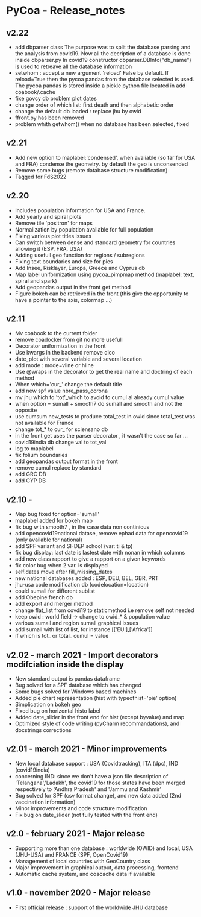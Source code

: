 # PyCoa - Release_notes

## v2.22
- add dbparser class
The purpose was to split the database parsing and the analysis from covid19.
Now all the decription of a database is done inside dbparser.py 
In covid19 constructor dbparser.DBInfo("db_name") is used to retreave 
all the database information
- setwhom : accept a new argument 'reload' False by default.
If reload=True then the pycoa pandas from the database selected is used.
The pycoa pandas is stored inside a pickle python file located in add coabook/.cache
- fixe govcy db problem plot dates
- change order of which list: first death and then alphabetic order
- change the default db loaded : replace jhu by owid
- ffront.py has been removed
- problem whith getwhom() when no database has been selected, fixed

## v2.21 
- Add new option to maplabel:'condensed', when avaliable (so far for USA and FRA) condense the geometry. by default the geo is unconsended  
- Remove some bugs (remote database structure modification)
- Tagged for FdS2022

## v2.20
- Includes population information for USA and France.
- Add yearly and spiral plots
- Remove tile 'positron' for maps
- Normalization by population available for full population
- Fixing various plot titles issues
- Can switch between dense and standard geometry for countries allowing it (ESP, FRA, USA)
- Adding usefull geo function for regions / subregions
- Fixing text boundaries and size for pies
- Add Insee, Risklayer, Europa, Greece and Cyprus db
- Map label uniformization using  pycoa_pimpmap method (maplabel: text, spiral and spark)
- Add geopandas output in the front get method
- Figure bokeh can be retrieved in the front (this give the opportunity to have a pointer to the axis, colormap ...)

## v2.11
- Mv coabook to the current folder
- remove coadocker from git no more usefull
- Decorator uniformization in the front
- Use kwargs in the backend remove dico
- date_plot with several variable and several location
- add mode : mode=vline or hline
- Use @wraps in the decorator to get the real name and doctring of each method
- When which='cur_' change the default title
- add new spf value nbre_pass_corona
- mv jhu which to 'tot'_which to avoid to cumul al already cumul value
- when option = sumall + smooth7 do sumall and smooth and not the opposite
- use cumsum new_tests to produce total_test in owid since total_test was not available for France
- change tot_* to cur_ for sciensano db
- in the front get uses the parser decorator , it wasn't the case so far ...
- covid19india db change val to tot_val
- log to maplabel
- fix folium boundaries
- add geopandas output format in the front
- remove cumul replace by standard
- add GRC DB
- add CYP DB

## v2.10 -
- Map bug fixed for option='sumall'
- maplabel added for bokeh map   
- fix bug with smooth7 , in the case data non continious
- add opencovid19national datase, remove ephad data for opencovid19 (only available for national)
- add SPF variant and SI-DEP school (var: ti & tp)
- fix bug display: last date is lastest date with nonan in which columns
- add new class rapport to give a rapport on a given keywords
- fix color bug when 2 var. is displayed
- self.dates move after fill_missing_dates
- new national databases added : ESP, DEU, BEL, GBR, PRT
- jhu-usa code modification db (codelocation=location)
- could sumall for different sublist
- add Obepine french db
- add export and merger method
- change flat_list from covdi19 to staticmethod i.e remove self not needed
- keep owid : world field -> change to owid_* & population value
- various sumall and region sumall graphical issues
- add sumall with list of list, for instance [['EU'],['Africa']]
- if which is tot_ or total_ cumul = value
## v2.02 - march 2021 - Import decorators modifciation inside the display
- New standard output is pandas dataframe
- Bug solved for a SPF database which has changed
- Some bugs solved for Windows based machines
- Added pie chart representation (hist with typeofhist='pie' option)
- Simplication on bokeh geo
- Fixed bug on horizontal histo label
- Added date_slider in the front end for hist (except byvalue) and map
- Optimized style of code writing (pyCharm recommandations), and docstrings corrections

## v2.01 - march 2021 - Minor improvements
- New local database support : USA (Covidtracking), ITA (dpc), IND (covid19india)
- concerning IND: since we don't have a json file description of 'Telangana','Ladakh',
the covid19 for those states have been merged respectively to 'Andhra Pradesh' and
'Jammu and Kashmir'
- Bug solved for SPF (csv format change), and new data added (2nd vaccination information)
- Minor improvements and code structure modification
- Fix bug on date_slider (not fully tested with the front end)

## v2.0 - february 2021 - Major release
- Supporting more than one database : worldwide (OWID) and local, USA (JHU-USA) and FRANCE (SPF, OpenCovid19)
- Management of local countries with GeoCountry class
- Major improvement in graphical output, data processing, frontend
- Automatic cache system, and coacache data if available

## v1.0 - november 2020 - Major release
- First official release : support of the worldwide JHU database
